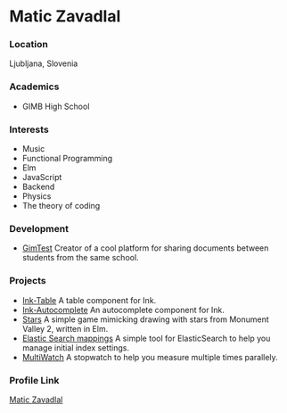 # Matic Zavadlal

### Location

Ljubljana, Slovenia

### Academics

- GIMB High School

### Interests

- Music
- Functional Programming
- Elm
- JavaScript
- Backend
- Physics
- The theory of coding

### Development

- [GimTest](https://gimtest.xyz) Creator of a cool platform for sharing documents between students from the same school.

### Projects

- [Ink-Table](https://github.com/maticzav/ink-table) A table component for Ink.
- [Ink-Autocomplete](https://github.com/maticzav/ink-autocomplete) An autocomplete component for Ink.
- [Stars](https://github.com/maticzav/stars) A simple game mimicking drawing with stars from Monument Valley 2, written in Elm.
- [Elastic Search mappings](https://github.com/maticzav/elasticsearch-mappings) A simple tool for ElasticSearch to help you manage initial index settings.
- [MultiWatch](https://github.com/maticzav/multiwatch) A stopwatch to help you measure multiple times parallely.



### Profile Link

[Matic Zavadlal](https://github.com/maticzav)
